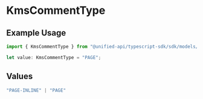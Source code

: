 # KmsCommentType

## Example Usage

```typescript
import { KmsCommentType } from "@unified-api/typescript-sdk/sdk/models/shared";

let value: KmsCommentType = "PAGE";
```

## Values

```typescript
"PAGE-INLINE" | "PAGE"
```